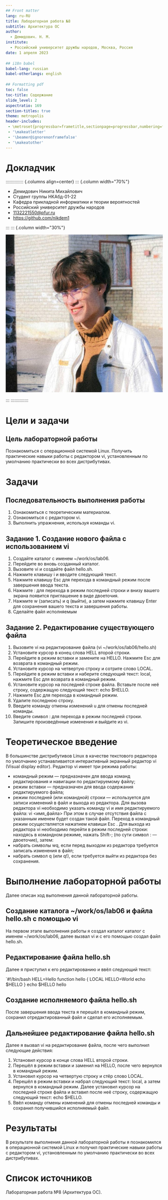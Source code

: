 ```yaml
---
## Front matter
lang: ru-RU
title: Лабораторная работа №8
subtitle: Архитектура ОС
author:
  - Демидович. Н. М.
institute:
  - Российский университет дружбы народов, Москва, Россия
date: 1 апреля 2023

## i18n babel
babel-lang: russian
babel-otherlangs: english

## Formatting pdf
toc: false
toc-title: Содержание
slide_level: 2
aspectratio: 169
section-titles: true
theme: metropolis
header-includes:
 - \metroset{progressbar=frametitle,sectionpage=progressbar,numbering=fraction}
 - '\makeatletter'
 - '\beamer@ignorenonframefalse'
 - '\makeatother'
---
```


# Докладчик

:::::::::::::: {.columns align=center}
::: {.column width="70%"}

  * Демидович Никита Михайлович
  * Студент группы НКАбд-01-22
  * Кафедра прикладной информатики и теории вероятностей
  * Российский университет дружбы народов
  * [1132221550@pfur.ru](mailto:1132221550@pfur.ru)
  * <https://github.com/nikdem1>

:::
::: {.column width="30%"}

![](./image/kulyabov.jpg)

:::
::::::::::::::

# Цели и задачи

## Цель лабораторной работы

Познакомиться с операционной системой Linux. Получить практические навыки работы с редактором vi, установленным по умолчанию практически во всех дистрибутивах.

# Задачи

## Последовательность выполнения работы

1. Ознакомиться с теоретическим материалом.
2. Ознакомиться с редактором vi. 
3. Выполнить упражнения, используя команды vi.

## Задание 1. Создание нового файла с использованием vi

1. Создайте каталог с именем ~/work/os/lab06.
2. Перейдите во вновь созданный каталог.
3. Вызовите vi и создайте файл hello.sh.
4. Нажмите клавишу i и вводите следующий текст.
5. Нажмите клавишу Esc для перехода в командный режим после завершения ввода
текста.
6. Нажмите : для перехода в режим последней строки и внизу вашего экрана появится
приглашение в виде двоеточия.
7. Нажмите w (записать) и q (выйти), а затем нажмите клавишу Enter для сохранения
вашего текста и завершения работы.
8. Сделайте файл исполняемым

## Задание 2. Редактирование существующего файла

1. Вызовите vi на редактирование файла (vi ~/work/os/lab06/hello.sh)
2. Установите курсор в конец слова HELL второй строки.
3. Перейдите в режим вставки и замените на HELLO. Нажмите Esc для возврата в командный режим.
4. Установите курсор на четвертую строку и сотрите слово LOCAL.
5. Перейдите в режим вставки и наберите следующий текст: local, нажмите Esc для возврата в командный режим.
6. Установите курсор на последней строке файла. Вставьте после неё строку, содержащую следующий текст: echo $HELLO.
7. Нажмите Esc для перехода в командный режим.
8. Удалите последнюю строку.
9. Введите команду отмены изменений u для отмены последней команды.
10. Введите символ : для перехода в режим последней строки. Запишите произведённые
изменения и выйдите из vi.

# Теоретическое введение

В большинстве дистрибутивов Linux в качестве текстового редактора по умолчанию устанавливается интерактивный экранный редактор vi (Visual display editor).
Редактор vi имеет три режима работы:
- командный режим — предназначен для ввода команд редактирования и навигации по
редактируемому файлу;
- режим вставки — предназначен для ввода содержания редактируемого файла;
- режим последней (или командной) строки — используется для записи изменений в файл и выхода из редактора.
Для вызова редактора vi необходимо указать команду vi и имя редактируемого файла:
vi <имя_файла>
При этом в случае отсутствия файла с указанным именем будет создан такой файл.
Переход в командный режим осуществляется нажатием клавиши Esc . Для выхода из редактора vi необходимо перейти в режим последней строки: находясь в командном режиме, нажать Shift-; (по сути символ : — двоеточие), затем:
- набрать символы wq, если перед выходом из редактора требуется записать изменения
в файл;
- набрать символ q (или q!), если требуется выйти из редактора без сохранения.

# Выполнение лабораторной работы

Далее описан ход выполнения данной лабораторной работы.

## Создание каталога ~/work/os/lab06 и файла hello.sh с помощью vi

На первом этапе выполнения работы я создал каталог каталог с именем ~/work/os/lab06, далее вызвал vi и с его помощью создал файл hello.sh.

## Редактирование файла hello.sh

Далее я приступил к его редактированию и ввёл следующий текст:

`#!/bin/bash
HELL=Hello
function hello {
  LOCAL HELLO=World
  echo $HELLO
}
echo $HELLO
hello

## Создание исполняемого файла hello.sh

После завершения ввода текста я перешёл в командный режим, сохранил отредактированный файл и сделал его исполняемым.

## Дальнейшее редактирование файла hello.sh

Далее я вызвал vi на редактирование файла, после чего выполнил следующие действия:

1. Установил курсор в конце слова HELL второй строки.
2. Перешёл в режим вставки и заменил на HELLO, после чего вернулся в командный режим.
3. Установил курсор на четвертую строку и стёр слово LOCAL.
4. Перешёл в режим вставки и набрал следующий текст: local, а затем вернулся в командный режим. Далее установил курсор на последней строке файла и вставил после неё строку, содержащую следующий текст: echo $HELLO.
5. Ввёл команду отмены изменений для отмены последней команды и сохранил получившийся исполняемый файл.

# Результаты

В результате выполнения данной лабораторной работы я познакомился в операционной системой Linux и получил практические навыки работы с редактором vi, установленным по умолчанию практически во всех дистрибутивах.

# Список источников

Лабораторная работа №8 (Архитектура ОС).
